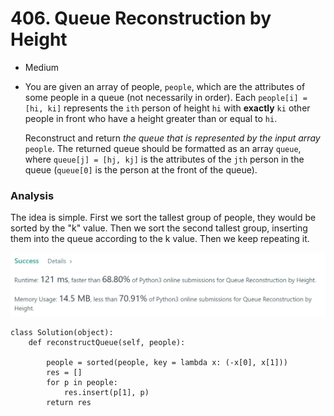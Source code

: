 # 406. Queue Reconstruction by Height

* Medium
*   You are given an array of people, `people`, which are the attributes of some people in a queue (not necessarily in order). Each `people[i] = [hi, ki]` represents the `ith` person of height `hi` with **exactly** `ki` other people in front who have a height greater than or equal to `hi`.

    Reconstruct and return _the queue that is represented by the input array_ `people`. The returned queue should be formatted as an array `queue`, where `queue[j] = [hj, kj]` is the attributes of the `jth` person in the queue (`queue[0]` is the person at the front of the queue).

### Analysis&#x20;

The idea is simple. First we sort the tallest group of people, they would be sorted by the "k" value. Then we sort the second tallest group, inserting them into the queue according to the k value. Then we keep repeating it.&#x20;

![](<../.gitbook/assets/image (21) (1) (1).png>)

```
class Solution(object):
    def reconstructQueue(self, people):

        people = sorted(people, key = lambda x: (-x[0], x[1]))
        res = []
        for p in people:
            res.insert(p[1], p)
        return res
```
